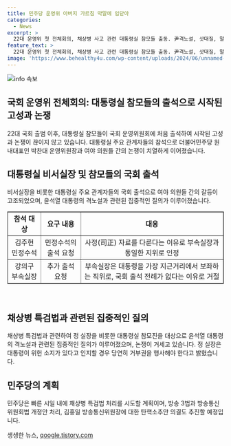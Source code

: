 ```yaml
---
title: 민주당 운영위 아버지 가르침 막말에 입닫아
categories:
  - News
excerpt: >
  22대 운영위 첫 전체회의, 채상병 사고 관련 대통령실 참모들 출동. 尹격노설, 삿대질, 말싸움 속 운영위 충돌. 특검 거부권 주장에 대통령실 공방. 대통령실 참모들의 국회 출석 논란. 국회 운영위 전체회의에서의 고성과 혼돈. 대통령실 압박과 民主당의 질의에 대한 대비. 加_双_특검법 처리에 필리버스터 가능성
feature_text: >
  22대 운영위 첫 전체회의, 채상병 사고 관련 대통령실 참모들 출동. 尹격노설, 삿대질, 말싸움 속 운영위 충돌. 특검 거부권 주장에 대통령실 공방. 대통령실 참모들의 국회 출석 논란. 국회 운영위 전체회의에서의 고성과 혼돈. 대통령실 압박과 民主당의 질의에 대한 대비. 加_双_특검법 처리에 필리버스터 가능성
image: 'https://www.behealthy4u.com/wp-content/uploads/2024/06/unnamed-file.png'
---
```


<p><img src="https://www.behealthy4u.com/wp-content/uploads/2024/06/unnamed-file.png" alt="info 속보" /></p>

<h2 data-ke-size="size26">국회 운영위 전체회의: 대통령실 참모들의 출석으로 시작된 고성과 논쟁</h2>

<p data-ke-size="size16">22대 국회 출범 이후, 대통령실 참모들이 국회 운영위원회에 처음 출석하여 시작된 고성과 논쟁이 끊이지 않고 있습니다. 대통령실 주요 관계자들의 참석으로 더불어민주당 원내대표인 박찬대 운영위원장과 여야 의원들 간의 논쟁이 치열하게 이어졌습니다. </p>

<h2 data-ke-size="size26">대통령실 비서실장 및 참모들의 국회 출석</h2>

<p data-ke-size="size16">비서실장을 비롯한 대통령실 주요 관계자들의 국회 출석으로 여야 의원들 간의 갈등이 고조되었으며, 윤석열 대통령의 격노설과 관련된 집중적인 질의가 이루어졌습니다. </p>

<table style="width: 100%;" border="1">
<tbody>
<tr>
<td style="text-align: center;"><b>참석 대상</b></td>
<td style="text-align: center;"><b>요구 내용</b></td>
<td style="text-align: center;"><b>대응</b></td>
</tr>
<tr>
<td style="text-align: center;">김주현 민정수석</td>
<td style="text-align: center;">민정수석의 출석 요청</td>
<td style="text-align: center;">사정(司正) 자료를 다룬다는 이유로 부속실장과 동일한 지위로 인정</td>
</tr>
<tr>
<td style="text-align: center;">강의구 부속실장</td>
<td style="text-align: center;">추가 출석 요청</td>
<td style="text-align: center;">부속실장은 대통령을 가장 지근거리에서 보좌하는 직위로, 국회 출석 전례가 없다는 이유로 거절</td>
</tr>
</tbody>
</table>

<p data-ke-size="size16">&nbsp;</p>

<h2 data-ke-size="size26">채상병 특검법과 관련된 집중적인 질의</h2>

<p data-ke-size="size16">채상병 특검법과 관련하여 정 실장을 비롯한 대통령실 참모진을 대상으로 윤석열 대통령의 격노설과 관련된 집중적인 질의가 이루어졌으며, 논쟁이 거세고 있습니다. 정 실장은 대통령이 위헌 소지가 있다고 인지할 경우 당연히 거부권을 행사해야 한다고 밝혔습니다.</p>

<h2 data-ke-size="size26">민주당의 계획</h2>

<p data-ke-size="size16">민주당은 빠른 시일 내에 채상병 특검법 처리를 시도할 계획이며, 방송 3법과 방송통신위원회법 개정안 처리, 김홍일 방송통신위원장에 대한 탄핵소추안 의결도 추진할 예정입니다.</p>
생생한 뉴스, <a href="https://qoogle.tistory.com" rel="dofollow">qoogle.tistory.com</a>


